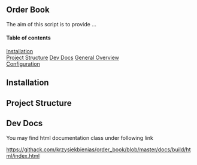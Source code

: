 ## Order Book

The aim of this script is to provide ...

#### Table of contents
[Installation](#installation)  
[Project Structure](#ProjectStructure)
[Dev Docs](#DevDocs)
[General Overview](#GeneralOverview)  
[Configuration](#Configuration)  

## Installation
## Project Structure
## Dev Docs
You may find html documentation class under following link

https://githack.com/krzysiekbienias/order_book/blob/master/docs/build/html/index.html





